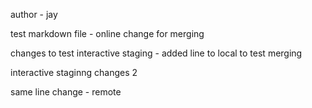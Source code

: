 author - jay

test markdown file - online change for merging

changes to test interactive staging - added line to local to test merging

interactive staginng changes 2

same line change - remote
